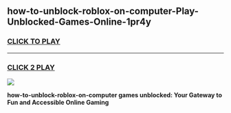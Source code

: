 
## how-to-unblock-roblox-on-computer-Play-Unblocked-Games-Online-1pr4y
<h3>
<a href="https://premium76.site?title=how-to-unblock-roblox-on-computer&ref=25A">CLICK TO PLAY</a></h3>
<hr>

<h3>
<a href="https://premium76.site?title=how-to-unblock-roblox-on-computer&ref=25A">CLICK 2 PLAY</a>
  
</h3>

<a href="https://premium76.site?title=how-to-unblock-roblox-on-computer&ref=25A"><img src="https://clearcache.store/games.png"></a>


**how-to-unblock-roblox-on-computer games unblocked: Your Gateway to Fun and Accessible Online Gaming**
